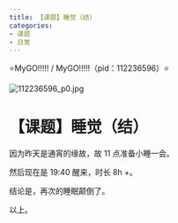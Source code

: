 ```yaml
---
title: 【课题】睡觉（结）
categories:
- 课题
- 日常
---
```


⭐MyGO!!!!! / MyGO!!!!!（pid：112236596）⭐

![112236596_p0.jpg](https://byyw-oss1.oss-cn-hangzhou.aliyuncs.com/img/2025/08/25-2a0bd74696ebe0fa1c8e09b72dd22ab4-112236596_p0.jpg.webp)

# 【课题】睡觉（结）

因为昨天是通宵的缘故，故 11 点准备小睡一会。

然后现在是 19:40 醒来，时长 8h +。

结论是，再次的睡眠颠倒了。

以上。